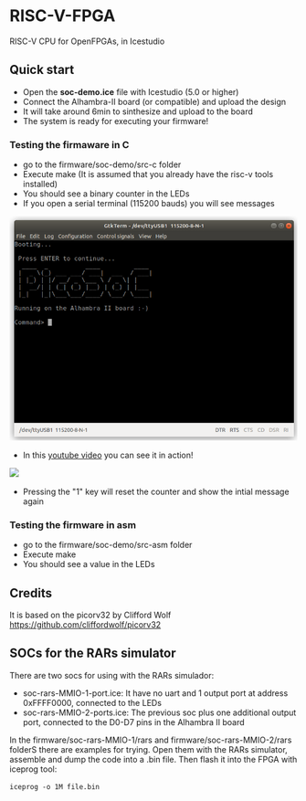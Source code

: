 # RISC-V-FPGA
  RISC-V CPU for OpenFPGAs, in Icestudio


## Quick start

* Open the **soc-demo.ice** file with Icestudio (5.0 or higher)
* Connect the Alhambra-II board (or compatible) and upload the design
* It will take around 6min to sinthesize and upload to the board
* The system is ready for executing your firmware!

### Testing the firmaware in C

* go to the firmware/soc-demo/src-c folder
* Execute make (It is assumed that you already have the risc-v tools installed)
* You should see a binary counter in the LEDs
* If you open a serial terminal (115200 bauds) you will see messages

![](wiki/v1.2.0/terminal-01.png)

* In this [youtube video](https://www.youtube.com/watch?v=mv1SFoqzZWY) you can see it in action!

![](wiki//v1.2.0/demo-01.gif)

* Pressing the "1" key will reset the counter and show the intial message again


### Testing the firmware in asm

* go to the firmware/soc-demo/src-asm folder
* Execute make
* You should see a value in the LEDs

## Credits

It is based on the picorv32 by Clifford Wolf
https://github.com/cliffordwolf/picorv32

## SOCs for the RARs simulator

There are two socs for using with the RARs simulador:
* soc-rars-MMIO-1-port.ice: It have no uart and 1 output port at address 0xFFFF0000, connected to the LEDs
* soc-rars-MMIO-2-ports.ice: The previous soc plus one additional output port, connected to the D0-D7 pins in the Alhambra II board

In the firmware/soc-rars-MMIO-1/rars and firmware/soc-rars-MMIO-2/rars folderS there are examples for trying. Open them with the RARs simulator, assemble and dump the code into a .bin file. Then flash it into the FPGA with iceprog tool:

```
iceprog -o 1M file.bin
```
